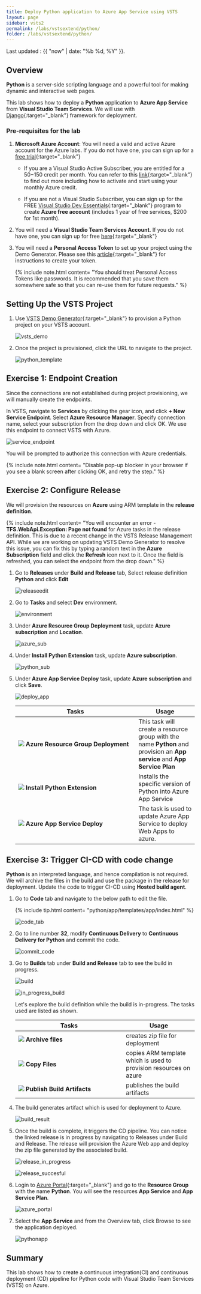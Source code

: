```yaml
---
title: Deploy Python application to Azure App Service using VSTS
layout: page
sidebar: vsts2
permalink: /labs/vstsextend/python/
folder: /labs/vstsextend/python/
---
```


Last updated : {{ "now" | date: "%b %d, %Y" }}.

## Overview

**Python** is a server-side scripting language and a powerful tool for making dynamic and interactive web pages.

This lab shows how to deploy a **Python** application to **Azure App Service** from  **Visual Studio Team Services**. We will use  with [Django](https://www.djangoproject.com/){:target="_blank"} framework for deployment.

### Pre-requisites for the lab

1. **Microsoft Azure Account**: You will need a valid and active Azure account for the Azure labs. If you do not have one, you can sign up for a [free trial](https://azure.microsoft.com/en-us/free/){:target="_blank"}

    * If you are a Visual Studio Active Subscriber, you are entitled for a $50-$150 credit per month. You can refer to this [link](https://azure.microsoft.com/en-us/pricing/member-offers/msdn-benefits-details/){:target="_blank"} to find out more including how to activate and start using your monthly Azure credit.

    * If you are not a Visual Studio Subscriber, you can sign up for the FREE [Visual Studio Dev Essentials](https://www.visualstudio.com/dev-essentials/){:target="_blank"} program to create **Azure free account** (includes 1 year of free services, $200 for 1st month).

1. You will need a **Visual Studio Team Services Account**. If you do not have one, you can sign up for free [here](https://www.visualstudio.com/products/visual-studio-team-services-vs){:target="_blank"}

1. You will need a **Personal Access Token** to set up your project using the Demo Generator. Please see this [article](https://docs.microsoft.com/en-us/vsts/accounts/use-personal-access-tokens-to-authenticate){:target="_blank"} for instructions to create your token.

    {% include note.html content= "You should treat Personal Access Tokens like passwords. It is recommended that you save them somewhere safe so that you can re-use them for future requests." %}

## Setting Up the VSTS Project

1. Use [VSTS Demo Generator](https://vstsdemogenerator.azurewebsites.net/?name=Python&templateid=77369){:target="_blank"} to provision a Python project on your VSTS account.

    ![vsts_demo](images/vsts_demo.png)

1. Once the project is provisioned, click the URL to navigate to the project.

    ![python_template](images/python_template.png)

## Exercise 1: Endpoint Creation

Since the connections are not established during project provisioning, we will manually create the endpoints.

In VSTS, navigate to **Services** by clicking the gear icon, and click  **+ New Service Endpoint**. Select **Azure Resource Manager**. Specify connection name, select your subscription from the drop down and click OK. We use this endpoint to connect VSTS with Azure.

   ![service_endpoint](images/service_endpoint.png)

   You will be prompted to authorize this connection with Azure credentials.

   {% include note.html content= "Disable pop-up blocker in your browser if you see a blank screen after clicking OK, and retry the step." %}

## Exercise 2: Configure Release

We will provision the resources on **Azure** using ARM template in the **release definition**.

{% include note.html content= "You will encounter an error - **TFS.WebApi.Exception: Page not found** for Azure tasks in the release definition. This is due to a recent change in the VSTS Release Management API. While we are working on updating VSTS Demo Generator to resolve this issue, you can fix this by typing a random text in the **Azure Subscription** field and click the **Refresh** icon next to it. Once the field is refreshed, you can select the endpoint from the drop down." %}

1. Go to **Releases** under **Build and Release** tab, Select release definition **Python** and click **Edit**

   ![releaseedit](images/releaseedit.png)

1. Go to **Tasks** and select **Dev** environment.

   ![environment](images/environment.png)

1. Under **Azure Resource Group Deployment** task, update **Azure subscription** and **Location**.

   ![azure_sub](images/azure_sub.png)

1. Under **Install Python Extension** task, update **Azure subscription**.

   ![python_sub](images/python_sub.png)

1. Under **Azure App Service Deploy** task, update **Azure subscription** and click **Save**.

   ![deploy_app](images/deploy_app.png)

   <table width="75%">
    <thead>
        <tr>
          <th width="67%"><b>Tasks</b></th>
          <th><b>Usage</b></th>
        </tr>
    </thead>
    <tr>
        <td><img src="images/azure_resource.png"> <b>Azure Resource Group Deployment</b></td>
        <td>This task will create a resource group with the name <b>Python</b> and  provision an <b>App service</b> and <b>App Service Plan</b> </td>
    </tr>
        <tr>
            <td><img src="images/azure_app_service.png"> <b>Install Python Extension </b></td>
            <td>Installs the specific version of Python into Azure App Service</td>
        </tr>
    <tr>
        <td><img src="images/azure_deploy.png"> <b>Azure App Service Deploy</b></td>
        <td>The task is used to update Azure App Service to deploy Web Apps to azure.</td>
    </tr>
   </table>

## Exercise 3: Trigger CI-CD with code change

**Python** is an interpreted language, and hence compilation is not required. We will archive the files in the build and use the package in the release for deployment. Update the code to trigger CI-CD using **Hosted build agent**.

1. Go to **Code** tab and navigate to the below path to edit the file.

   {% include tip.html content= "python/app/templates/app/index.html" %}

   ![code_tab](images/code_tab.png)

1. Go to line number **32**, modify **Continuous Delivery** to **Continuous Delivery for Python** and commit the code.

   ![commit_code](images/commit_code.png)

1. Go to **Builds** tab under **Build and Release** tab to see the build in progress.

   ![build](images/build.png)

   ![in_progress_build](images/in_progress_build.png)

   Let's explore the build definition while the build is in-progress. The tasks used are listed as shown.

   <table width="80%">
    <thead>
      <tr>
         <th width="60%"><b>Tasks</b></th>
         <th><b>Usage</b></th>
      </tr>
    </thead>
    <tr>
        <td><img src="images/archive_files.png"> <b>Archive files</b></td>
        <td>creates zip file for deployment</td>
    </tr>
    <tr>
        <td><img src="images/copy_files.png"> <b>Copy Files</b></td>
        <td>copies ARM template which is used to provision resources on azure </td>
    </tr>
    <tr>
        <td><img src="images/publish_artifact.png"> <b>Publish Build Artifacts</b></td>
        <td> publishes the build artifacts </td>
    </tr>
    </table>

1. The build generates artifact which is used for deployment to Azure.

   ![build_result](images/build_result.png)

1. Once the build is complete, it triggers the CD pipeline. You can notice the linked release is in progress by navigating to Releases under Build and Release. The release will provision the Azure Web app and deploy the zip file generated by the associated build.

   ![release_in_progress](images/release_in_progress.png)

   ![release_succesful](images/release_succesful.png)

1. Login to [Azure Portal](https://portal.azure.com){:target="_blank"} and go to  the **Resource Group** with the name **Python**. You will see the resources **App Service** and **App Service Plan**.

   ![azure_portal](images/azure_portal.png)

1. Select the **App Service** and from the Overview tab, click Browse to see the application deployed.

   ![pythonapp](images/pythonapp.png)

## Summary

This lab shows how to create a continuous integration(CI) and continuous deployment (CD) pipeline for Python code with Visual Studio Team Services (VSTS) on Azure.
